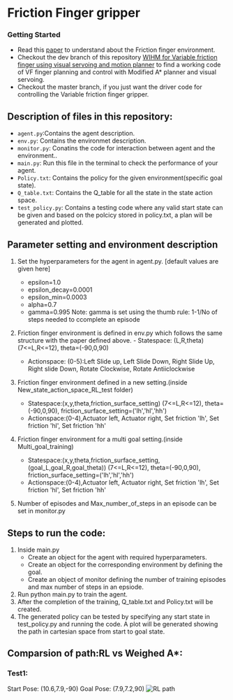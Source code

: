 # Friction Finger gripper

### Getting Started

- Read this [paper](https://github.com/gokul-gokz/Friction_finger_gripper_RL/blob/master/Friction_Finger_Gripper_ICRA_2020%20(26).pdf) to understand about the Friction finger environment.
- Checkout the dev branch of this repository [WIHM for Variable friction finger using visual servoing and motion planner](https://github.com/gokul-gokz/Variable_friction_finger) to find a working code of VF finger planning and control with Modified A* planner and visual servoing.
- Checkout the master branch, if you just want the driver code for controlling the Variable friction finger gripper.

## Description of files in this repository:
- `agent.py`:Contains the agent description.
- `env.py`: Contains the environmet description.
- `monitor.py`: Conatins the code for interaction between agent and the environment..
- `main.py`: Run this file in the terminal to check the performance of your agent.
- `Policy.txt`: Contains the policy for the given environment(specific goal state).
- `Q_table.txt`: Contains the Q_table for all the state in the state action space.
- `test_policy.py`: Contains a testing code where any valid start state can be given and based on the polcicy stored in policy.txt, a plan will be generated and plotted.

## Parameter setting and environment description
1. Set the hyperparameters for the agent in agent.py.  [default values are given here]
	- epsilon=1.0
	- epsilon_decay=0.0001
	- epsilon_min=0.0003
	- alpha=0.7
	- gamma=0.995
 Note: gamma is set using the thumb rule: 1-1/No of steps needed to ccomplete an episode

2. Friction finger environment is defined in env.py which follows the same structure with the paper defined above.
         - Statespace: (L,R,theta)    (7<=L,R<=12), theta=(-90,0,90)  
	 - Actionspace: (0-5):Left Slide up, Left Slide Down, Right Slide Up, Right slide Down, Rotate Clockwise, Rotate Antiiclockwise

3. Friction finger environment defined in a new setting.(inside New_state_action_space_RL_test folder)
	 - Statespace:(x,y,theta,friction_surface_setting)  (7<=L,R<=12), theta=(-90,0,90), friction_surface_setting=('lh','hl','hh')
	 - Actionspace:(0-4),Actuator left, Actuator right, Set friction 'lh', Set friction 'hl', Set friction 'hh'

4. Friction finger environment for a multi goal setting.(inside Multi_goal_training)
	 - Statespace:(x,y,theta,friction_surface_setting,(goal_L,goal_R,goal_theta))  (7<=L,R<=12), theta=(-90,0,90), friction_surface_setting=('lh','hl','hh')
	 - Actionspace:(0-4),Actuator left, Actuator right, Set friction 'lh', Set friction 'hl', Set friction 'hh'

4. Number of episodes and Max_number_of_steps in an episode can be set in monitor.py 


## Steps to run the code:
1. Inside main.py
	- Create an object for the agent with required hyperparameters.
	- Create an object for the corresponding environment by defining the goal.
	- Create an object of monitor defining the number of training episodes and max number of steps in an epsiode. 
2. Run python main.py  to train the agent.
3. After the completion of the training, Q_table.txt and Policy.txt will be created.
4. The generated policy can be tested by specifying any start state in test_policy.py and running the code. A plot will be generated showing the path in cartesian space from start to goal state.

## Comparsion of path:RL vs Weighed A*:
### Test1:
Start Pose: (10.6,7.9,-90)
Goal Pose: (7.9,7.2,90)
![RL path](New_state_action_space_RL_test\Data\Q-learning\Test1.jpg)


  
